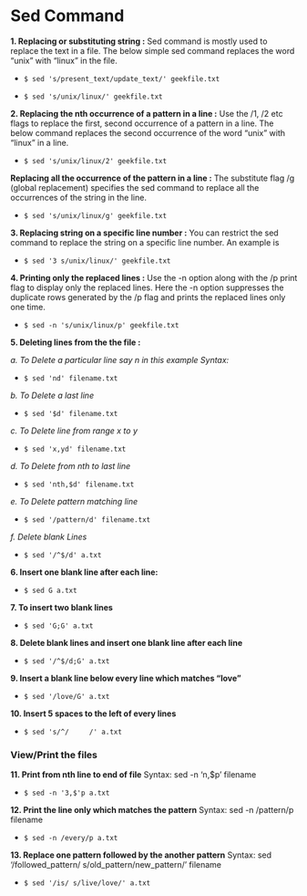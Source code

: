 
# Sed Command


**1. Replacing or substituting string :** Sed command is mostly used to replace the text in a file. The below simple sed command replaces the word “unix” with “linux” in the file.

- `$ sed 's/present_text/update_text/' geekfile.txt`

- `$ sed 's/unix/linux/' geekfile.txt`

**2. Replacing the nth occurrence of a pattern in a line :** Use the /1, /2 etc flags to replace the first, second occurrence of a pattern in a line. The below command replaces the second occurrence of the word “unix” with “linux” in a line.

- `$ sed 's/unix/linux/2' geekfile.txt`

**Replacing all the occurrence of the pattern in a line :** The substitute flag /g (global replacement) specifies the sed command to replace all the occurrences of the string in the line.

- `$ sed 's/unix/linux/g' geekfile.txt`

**3. Replacing string on a specific line number :** You can restrict the sed command to replace the string on a specific line number. An example is

- `$ sed '3 s/unix/linux/' geekfile.txt`

**4. Printing only the replaced lines :** Use the -n option along with the /p print flag to display only the replaced lines. Here the -n option suppresses the duplicate rows generated by the /p flag and prints the replaced lines only one time.

- `$ sed -n 's/unix/linux/p' geekfile.txt`

**5. Deleting lines from the the file :** 

_a. To Delete a particular line say n in this example
Syntax:_

- `$ sed 'nd' filename.txt`

_b. To Delete a last line_

- `$ sed '$d' filename.txt`

_c. To Delete line from range x to y_

- `$ sed 'x,yd' filename.txt`

_d. To Delete from nth to last line_

- `$ sed 'nth,$d' filename.txt`

_e. To Delete pattern matching line_

- `$ sed '/pattern/d' filename.txt`

_f. Delete blank Lines_

- `$ sed '/^$/d' a.txt`


**6. Insert one blank line after each line:**

- `$ sed G a.txt`

**7. To insert two blank lines**

- `$ sed 'G;G' a.txt`

**8. Delete blank lines and insert one blank line after each line** 

- `$ sed '/^$/d;G' a.txt`

**9.  Insert a blank line below every line which matches “love”**

- `$ sed '/love/G' a.txt`

**10.  Insert 5 spaces to the left of every lines** 

- `$ sed 's/^/     /' a.txt`



### View/Print the files 

**11. Print from nth line to end of file**
Syntax: sed -n ‘n,$p’ filename

- `$ sed -n '3,$'p a.txt`

**12. Print the line only which matches the pattern**
Syntax: sed -n /pattern/p filename

- `$ sed -n /every/p a.txt`

**13. Replace one pattern followed by the another pattern**
Syntax: sed ‘/followed_pattern/ s/old_pattern/new_pattern/’ filename

- `$ sed '/is/ s/live/love/' a.txt`

